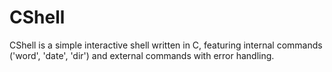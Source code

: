 # CShell
CShell is a simple interactive shell written in C, featuring internal commands ('word', 'date', 'dir') and external commands with error handling.
